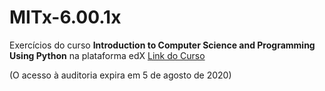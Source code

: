 # MITx-6.00.1x
 Exercícios do curso **Introduction to Computer Science and Programming Using Python** na plataforma edX
[Link do Curso](https://courses.edx.org/courses/course-v1:MITx+6.00.1x+2T2020/course/)
 
 
(O acesso à auditoria expira em 5 de agosto de 2020)
